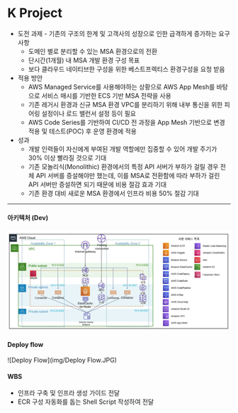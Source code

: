 # K Project

* 도전 과제 - 기존의 구조의 한계 및 고객사의 성장으로 인한 급격하게 증가하는 요구사항
  * 도메인 별로 분리할 수 있는 MSA 환경으로의 전환
  * 단시간(1개월) 내 MSA 개발 환경 구성 목표
  * 보다 클라우드 네이티브한 구성을 위한 베스트프렉티스 환경구성을 요청 받음
* 적용 방안
  * AWS Managed Service를 사용해야하는 상황으로 AWS App Mesh를 바탕으로 서비스 매시를 기반한 ECS 기반 MSA 전략을 사용
  * 기존 레거시 환경과 신규 MSA 환경 VPC를 분리하기 위해 내부 통신을 위한 피어링 설정이나 로드 밸런서 설정 등이 필요
  * AWS Code Series를 기반하여 CI/CD 전 과정을 App Mesh 기반으로 변경 적용 및 테스트(POC) 후 운영 환경에 적용
* 성과
  * 개발 인력들이 자신에게 부여된 개발 역할에만 집중할 수 있어 개발 주기가 30% 이상 빨라질 것으로 기대
  * 기존 모놀리식(Monolithic) 환경에서의 특정 API 서버가 부하가 걸릴 경우 전체 API 서버를 증설해야만 했는데, 이를 MSA로 전환함에 따라 부하가 걸린 API 서버만 증설하면 되기 때문에 비용 절감 효과 기대
  * 기존 환경 대비  새로운 MSA 환경에서 인프라 비용 50% 절감 기대

---

#### 아키텍처 (Dev)

![아키텍처](img/아키텍처.JPG)

#### Deploy flow

![Deploy Flow](img/Deploy Flow.JPG)

#### WBS

- 인프라 구축 및 인프라 생성 가이드 전달
- ECR 구성 자동화를 돕는 Shell Script 작성하여 전달
